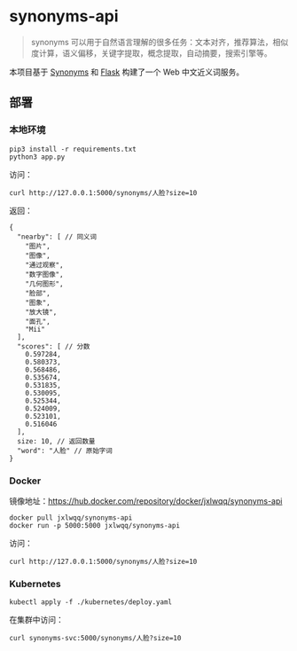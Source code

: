 # synonyms-api

> synonyms 可以用于自然语言理解的很多任务：文本对齐，推荐算法，相似度计算，语义偏移，关键字提取，概念提取，自动摘要，搜索引擎等。

本项目基于 [Synonyms](https://github.com/chatopera/Synonyms) 和 [Flask](https://github.com/pallets/flask) 构建了一个 Web 中文近义词服务。

## 部署

### 本地环境

```shell
pip3 install -r requirements.txt
python3 app.py
```

访问：

```shell
curl http://127.0.0.1:5000/synonyms/人脸?size=10
```

返回：

```json5
{
  "nearby": [ // 同义词
    "图片",
    "图像",
    "通过观察",
    "数字图像",
    "几何图形",
    "脸部",
    "图象",
    "放大镜",
    "面孔",
    "Mii"
  ],
  "scores": [ // 分数
    0.597284,
    0.580373,
    0.568486,
    0.535674,
    0.531835,
    0.530095,
    0.525344,
    0.524009,
    0.523101,
    0.516046
  ],
  size: 10, // 返回数量
  "word": "人脸" // 原始字词
}
```

### Docker

镜像地址：https://hub.docker.com/repository/docker/jxlwqq/synonyms-api

```shell
docker pull jxlwqq/synonyms-api
docker run -p 5000:5000 jxlwqq/synonyms-api
```

访问：

```shell
curl http://127.0.0.1:5000/synonyms/人脸?size=10
```

### Kubernetes

```shell
kubectl apply -f ./kubernetes/deploy.yaml
```

在集群中访问：

```shell
curl synonyms-svc:5000/synonyms/人脸?size=10
```
